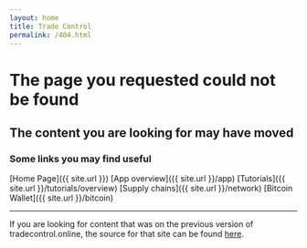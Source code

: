 ```yaml
---
layout: home
title: Trade Control
permalink: /404.html
---
```

# The page you requested could not be found

## The content you are looking for may have moved

### Some links you may find useful

[Home Page]({{ site.url }})
[App overview]({{ site.url }}/app)
[Tutorials]({{ site.url }}/tutorials/overview)
[Supply chains]({{ site.url }}/network)
[Bitcoin Wallet]({{ site.url }}/bitcoin)

* * * 

If you are looking for content that was on the previous version of tradecontrol.online, the source for that site can be found [here](https://github.com/tradecontrol/tradecontrol.github.io).
